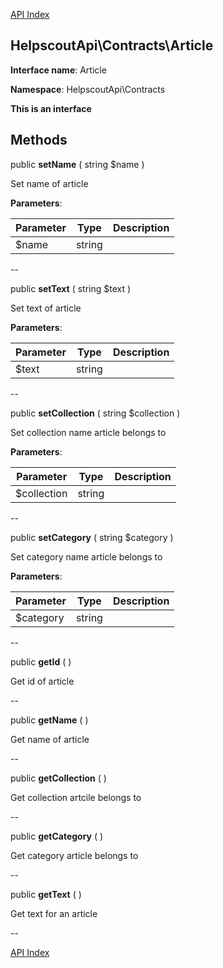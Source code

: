 [API Index](ApiIndex.md)


HelpscoutApi\Contracts\Article
---------------



    

    


**Interface name**: Article

**Namespace**: HelpscoutApi\Contracts

**This is an interface**







Methods
-------


public **setName** ( string $name )


Set name of article








**Parameters**:

| Parameter | Type | Description |
|-----------|------|-------------|
| $name | string |  |

--

public **setText** ( string $text )


Set text of article








**Parameters**:

| Parameter | Type | Description |
|-----------|------|-------------|
| $text | string |  |

--

public **setCollection** ( string $collection )


Set collection name article belongs to








**Parameters**:

| Parameter | Type | Description |
|-----------|------|-------------|
| $collection | string |  |

--

public **setCategory** ( string $category )


Set category name article belongs to








**Parameters**:

| Parameter | Type | Description |
|-----------|------|-------------|
| $category | string |  |

--

public **getId** (  )


Get id of article








--

public **getName** (  )


Get name of article








--

public **getCollection** (  )


Get collection artcile belongs to








--

public **getCategory** (  )


Get category article belongs to








--

public **getText** (  )


Get text for an article








--

[API Index](ApiIndex.md)
